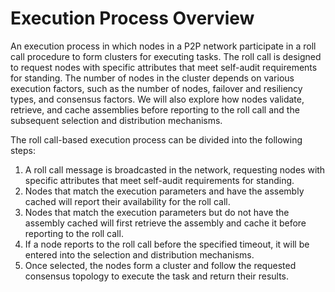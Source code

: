 # Execution Process Overview

An execution process in which nodes in a P2P network participate in a roll call procedure to form clusters for executing tasks. The roll call is designed to request nodes with specific attributes that meet self-audit requirements for standing. The number of nodes in the cluster depends on various execution factors, such as the number of nodes, failover and resiliency types, and consensus factors. We will also explore how nodes validate, retrieve, and cache assemblies before reporting to the roll call and the subsequent selection and distribution mechanisms.

The roll call-based execution process can be divided into the following steps:

1. A roll call message is broadcasted in the network, requesting nodes with specific attributes that meet self-audit requirements for standing.
2. Nodes that match the execution parameters and have the assembly cached will report their availability for the roll call.
3. Nodes that match the execution parameters but do not have the assembly cached will first retrieve the assembly and cache it before reporting to the roll call.
4. If a node reports to the roll call before the specified timeout, it will be entered into the selection and distribution mechanisms.
5. Once selected, the nodes form a cluster and follow the requested consensus topology to execute the task and return their results.